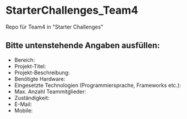 # StarterChallenges_Team4
Repo für Team4 in "Starter Challenges"

## Bitte untenstehende Angaben ausfüllen:
- Bereich:
- Projekt-Titel:
- Projekt-Beschreibung:
- Benötigte Hardware:
- Eingesetzte Technologien (Programmiersprache, Frameworks etc.):
- Max. Anzahl Teammitglieder:
- Zuständigkeit:
- E-Mail:
- Mobile:

